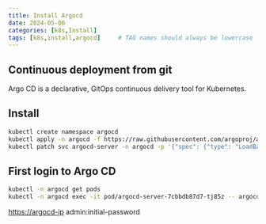 ```yaml
---
title: Install Argocd
date: 2024-05-06
categories: [k8s,Install]
tags: [k8s,install,argocd]     # TAG names should always be lowercase
---
```


## Continuous deployment from git

Argo CD is a declarative, GitOps continuous delivery tool for Kubernetes.

## Install

```bash
kubectl create namespace argocd
kubectl apply -n argocd -f https://raw.githubusercontent.com/argoproj/argo-cd/stable/manifests/install.yaml
kubectl patch svc argocd-server -n argocd -p '{"spec": {"type": "LoadBalancer"}}'
```

## First login to Argo CD

```bash
kubectl -n argocd get pods
kubectl -n argocd exec -it pod/argocd-server-7cbbdb87d7-tj85z -- argocd admin initial-password
```

<https://argocd-ip> admin:initial-password
